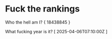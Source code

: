 # Fuck the rankings

Who the hell am I?
{ 18438845 }

What fucking year is it?
[ 2025-04-06T07:10:00Z ]
